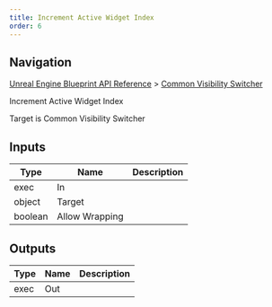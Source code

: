 ```yaml
---
title: Increment Active Widget Index
order: 6
---
```

## Navigation

[Unreal Engine Blueprint API Reference](https://dev.epicgames.com/documentation/en-us/unreal-engine/BlueprintAPI) > [Common Visibility Switcher](https://dev.epicgames.com/documentation/en-us/unreal-engine/BlueprintAPI/CommonVisibilitySwitcher)

Increment Active Widget Index

Target is Common Visibility Switcher

## Inputs

| Type | Name | Description |
| --- | --- | --- |
| exec | In |  |
| object | Target |  |
| boolean | Allow Wrapping |  |

## Outputs

| Type | Name | Description |
| --- | --- | --- |
| exec | Out |  |

